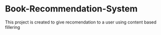 # Book-Recommendation-System
This project is created to give recomendation to a user using content based fillering

